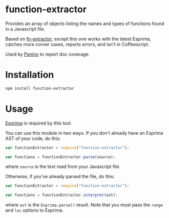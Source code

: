 function-extractor
============

Provides an array of objects listing the names and types of functions found in a Javascript file.

Based on [fn-extractor](https://github.com/goatslacker/fn-extractor), except this one works with the latest Esprima, catches more corner cases, reports errors, and isn't in Coffeescript.

Used by [Panino](https://github.com/c9/panino-docs) to report doc coverage.

# Installation

```bash
npm install function-extractor
```

# Usage

[Esprima](https://github.com/ariya/esprima) is required by this tool.

You can use this module in two ways. If you don't already have an Esprima AST of your code, do this:

```javascript
var functionExtractor = require("function-extractor");

var functions = functionExtractor.parse(source);
```

where `source` is the text read from your Javascript file.

Otherwise, if you've already parsed the file, do this:

```javascript
var functionExtractor = require("function-extractor");

var functions = functionExtractor.interpret(ast);
```

where `ast` is the `Esprima.parse()` result. Note that you must pass the `range` and `loc` options to Esprima.